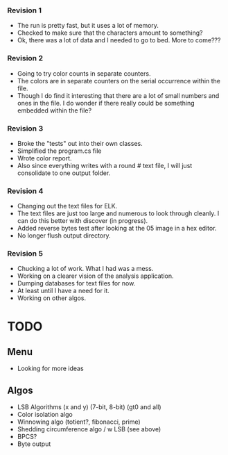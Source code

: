 ### Revision 1
- The run is pretty fast, but it uses a lot of memory.
- Checked to make sure that the characters amount to something?
- Ok, there was a lot of data and I needed to go to bed.  More to come???

### Revision 2
- Going to try color counts in separate counters.
- The colors are in separate counters on the serial occurrence within the file.
- Though I do find it interesting that there are a lot of small numbers and ones in the file.  I do wonder if there really could be something embedded within the file?

### Revision 3
- Broke the "tests" out into their own classes.
- Simplified the program.cs file
- Wrote color report.
- Also since everything writes with a round # text file, I will just consolidate to one output folder.

### Revision 4
- Changing out the text files for ELK.
- The text files are just too large and numerous to look through cleanly.  I can do this better with discover (in progress).
- Added reverse bytes test after looking at the 05 image in a hex editor.
- No longer flush output directory.

### Revision 5
- Chucking a lot of work.  What I had was a mess.
- Working on a clearer vision of the analysis application.
- Dumping databases for text files for now.
- At least until I have a need for it.
- Working on other algos.

# TODO
## Menu
- Looking for more ideas

## Algos
- LSB Algorithms (x and y) (7-bit, 8-bit) (gt0 and all)
- Color isolation algo
- Winnowing algo (totient?, fibonacci, prime)
- Shedding circumference algo / w LSB (see above)
- BPCS?
- Byte output